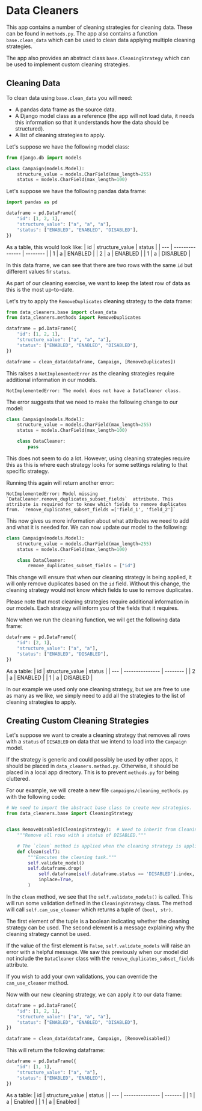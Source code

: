 # Data Cleaners

This app contains a number of cleaning strategies for cleaning data. These can be found in `methods.py`. The app also contains a function `base.clean_data` which can be used to clean data applying multiple cleaning strategies.

The app also provides an abstract class `base.CleaningStrategy` which can be used to implement custom cleaning strategies.

## Cleaning Data
To clean data using `base.clean_data` you will need:
* A pandas data frame as the source data.
* A Django model class as a reference (the app will not load data, it needs this information so that it understands how the data should be structured).
* A list of cleaning strategies to apply.

Let's suppose we have the following model class:
```python
from django.db import models

class Campaign(models.Model):
    structure_value = models.CharField(max_length=255)
    status = models.CharField(max_length=100)
```

Let's suppose we have the following pandas data frame:
```python
import pandas as pd

dataframe = pd.DataFrame({
    "id": [1, 2, 1],
    "structure_value": ["a", "a", "a"],
    "status": ["ENABLED", "ENABLED", "DISABLED"],
})
```

As a table, this would look like:
| id  | structure_value | status   |
| --- | --------------- | -------- |
| 1   | a               | ENABLED  |
| 2   | a               | ENABLED  |
| 1   | a               | DISABLED |

In this data frame, we can see that there are two rows with the same `id` but different values fir `status`.

As part of our cleaning exercise, we want to keep the latest row of data as this is the most up-to-date.

Let's try to apply the `RemoveDuplicates` cleaning strategy to the data frame:
```python
from data_cleaners.base import clean_data
from data_cleaners.methods import RemoveDuplicates

dataframe = pd.DataFrame({
    "id": [1, 2, 1],
    "structure_value": ["a", "a", "a"],
    "status": ["ENABLED", "ENABLED", "DISABLED"],
})

dataframe = clean_data(dataframe, Campaign, [RemoveDuplicates])
```

This raises a `NotImplementedError` as the cleaning strategies require additional information in our models.

```
NotImplementedError: The model does not have a DataCleaner class.
```

The error suggests that we need to make the following change to our model:

```python
class Campaign(models.Model):
    structure_value = models.CharField(max_length=255)
    status = models.CharField(max_length=100)

    class DataCleaner:
        pass
```
This does not seem to do a lot. However, using cleaning strategies require this as this is where each strategy looks for some settings relating to that specific strategy.

Running this again will return another error:

```
NotImplementedError: Model missing `DataCleaner.remove_duplicates_subset_fields`  attribute. This attribute is required for to know which fields to remove duplicates from. `remove_duplicates_subset_fields =['field_1', 'field_2']`
```

This now gives us more information about what attributes we need to add and what it is needed for. We can now update our model to the following:

```python
class Campaign(models.Model):
    structure_value = models.CharField(max_length=255)
    status = models.CharField(max_length=100)

    class DataCleaner:
        remove_duplicates_subset_fields = ["id"]
```


This change will ensure that when our cleaning strategy is being applied, it will only remove duplicates based on the `id` field. Without this change, the cleaning strategy would not know which fields to use to remove duplicates.

Please note that most cleaning strategies require additional information in our models. Each strategy will inform you of the fields that it requires.

Now when we run the cleaning function, we will get the following data frame:
```python
dataframe = pd.DataFrame({
    "id": [2, 1],
    "structure_value": ["a", "a"],
    "status": ["ENABLED", "DISABLED"],
})
```

As a table:
| id  | structure_value | status   |
| --- | --------------- | -------- |
| 2   | a               | ENABLED  |
| 1   | a               | DISABLED |

In our example we used only one cleaning strategy, but we are free to use as many as we like, we simply need to add all the strategies to the list of cleaning strategies to apply.

## Creating Custom Cleaning Strategies
Let's suppose we want to create a cleaning strategy that removes all rows with a `status` of `DISABLED` on data that we intend to load into the `Campaign` model.

If the strategy is generic and could possibly be used by other apps, it should be placed in `data_cleaners.method.py`. Otherwise, it should be placed in a local app directory. This is to prevent `methods.py` for being cluttered.

For our example, we will create a new file `campaigns/cleaning_methods.py` with the following code:
```python
# We need to import the abstract base class to create new strategies.
from data_cleaners.base import CleaningStrategy


class RemoveDisabled(CleaningStrategy):  # Need to inherit from CleaningStrategy
    """Remove all rows with a status of DISABLED."""

    # The `clean` method is applied when the cleaning strategy is applied. 
    def clean(self):
        """Executes the cleaning task."""
        self.validate_model()
        self.dataframe.drop(
            self.dataframe[self.dataframe.status == 'DISABLED'].index,
            inplace=True,
        )
```

In the `clean` method, we see that the `self.validate_models()` is called. This will run some validation defined in the `CleaningStrategy` class. The method will call `self.can_use_cleaner` which returns a tuple of `(bool, str)`.

The first element of the tuple is a boolean indicating whether the cleaning strategy can be used. The second element is a message explaining why the cleaning strategy cannot be used.

If the value of the first element is `False`, `self.validate_models` will raise an error with a helpful message. We saw this previously when our model did not include the `DataCleaner` class with the `remove_duplicates_subset_fields` attribute.

If you wish to add your own validations, you can override the `can_use_cleaner` method.

Now with our new cleaning strategy, we can apply it to our data frame:
```python
dataframe = pd.DataFrame({
    "id": [1, 2, 1],
    "structure_value": ["a", "a", "a"],
    "status": ["ENABLED", "ENABLED", "DISABLED"],
})

dataframe = clean_data(dataframe, Campaign, [RemoveDisabled])
```

This will return the following dataframe:
```python
dataframe = pd.DataFrame({
    "id": [1, 1],
    "structure_value": ["a", "a"],
    "status": ["ENABLED", "ENABLED"],
})
```
As a table:
| id  | structure_value | status  |
| --- | --------------- | ------- |
| 1   | a               | Enabled |
| 1   | a               | Enabled |
